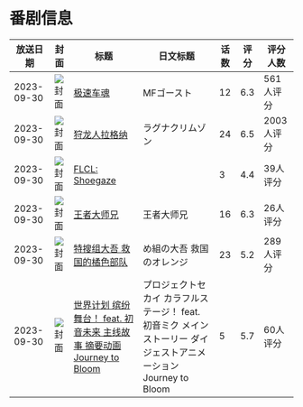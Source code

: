 # 番剧信息

|放送日期|封面|标题|日文标题|话数|评分|评分人数|
|---|---|---|---|---|---|---|
|2023-09-30|![封面](https://lain.bgm.tv/pic/cover/c/ee/57/364252_U0034.jpg)|[极速车魂](https://bangumi.tv/subject/364252)|MFゴースト|12|6.3|561人评分|
|2023-09-30|![封面](https://lain.bgm.tv/pic/cover/c/12/9a/374648_GOxE2.jpg)|[狩龙人拉格纳](https://bangumi.tv/subject/374648)|ラグナクリムゾン|24|6.5|2003人评分|
|2023-09-30|![封面](https://lain.bgm.tv/pic/cover/c/77/c4/375218_2BSS2.jpg)|[FLCL: Shoegaze](https://bangumi.tv/subject/375218)||3|4.4|39人评分|
|2023-09-30|![封面](https://lain.bgm.tv/pic/cover/c/09/10/395250_l1mYv.jpg)|[王者大师兄](https://bangumi.tv/subject/395250)|王者大师兄|16|6.3|26人评分|
|2023-09-30|![封面](https://lain.bgm.tv/pic/cover/c/1f/11/411106_0z7d6.jpg)|[特搜组大吾 救国的橘色部队](https://bangumi.tv/subject/411106)|め組の大吾 救国のオレンジ|23|5.2|289人评分|
|2023-09-30|![封面](https://lain.bgm.tv/pic/cover/c/37/b7/456548_oxqxx.jpg)|[世界计划 缤纷舞台！ feat. 初音未来 主线故事 摘要动画 Journey to Bloom](https://bangumi.tv/subject/456548)|プロジェクトセカイ カラフルステージ！ feat. 初音ミク メインストーリー ダイジェストアニメーション Journey to Bloom|5|5.7|60人评分|
